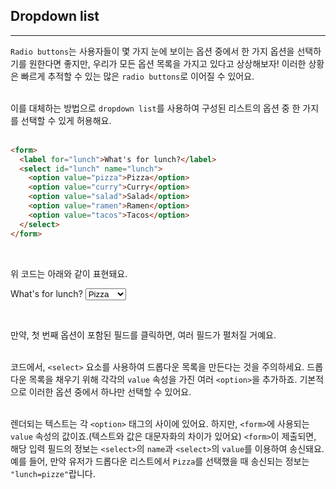 ## Dropdown list
---
`Radio buttons`는 사용자들이 몇 가지 눈에 보이는 옵션 중에서 한 가지 옵션을 선택하기를 원한다면 좋지만, 우리가 모든 옵션 목록을 가지고 있다고 상상해보자! 이러한 상황은 빠르게 추적할 수 있는 많은 `radio buttons`로 이어질 수 있어요.
<br>
<br>

이를 대체하는 방법으로 `dropdown list`를 사용하여 구성된 리스트의 옵션 중 한 가지를 선택할 수 있게 허용해요.
<br>
<br>

```html
<form>
  <label for="lunch">What's for lunch?</label>
  <select id="lunch" name="lunch">
    <option value="pizza">Pizza</option>
    <option value="curry">Curry</option>
    <option value="salad">Salad</option>
    <option value="ramen">Ramen</option>
    <option value="tacos">Tacos</option>
  </select>
</form>
```
<br>

위 코드는 아래와 같이 표현돼요.

<form>
  <label for="lunch">What's for lunch?</label>
  <select id="lunch" name="lunch">
    <option value="pizza">Pizza</option>
    <option value="curry">Curry</option>
    <option value="salad">Salad</option>
    <option value="ramen">Ramen</option>
    <option value="tacos">Tacos</option>
  </select>
</form>
<br>

만약, 첫 번째 옵션이 포함된 필드를 클릭하면, 여러 필드가 펼처질 거예요.
<br>
<br>

코드에서, `<select>` 요소를 사용하여 드롭다운 목록을 만든다는 것을 주의하세요. 드롭다운 목록을 채우기 위해 각각의 `value` 속성을 가진 여러 `<option>`을 추가하죠. 기본적으로 이러한 옵션 중에서 하나만 선택할 수 있어요.
<br>
<br>

렌더되는 텍스트는 각 `<option>` 태그의 사이에 있어요. 하지만, `<form>`에 사용되는 `value` 속성의 값이죠.(텍스트와 값은 대문자화의 차이가 있어요) `<form>`이 제출되면, 해당 입력 필드의 정보는 `<select>`의 `name`과 `<select>`의 `value`를 이용하여 송신돼요. 예를 들어, 만약 유저가 드롭다운 리스트에서 `Pizza`를 선택했을 때 송신되는 정보는 `"lunch=pizze"`랍니다.